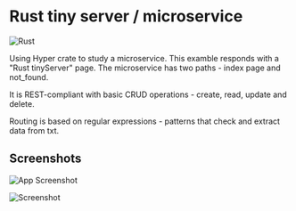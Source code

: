 
# Rust tiny server / microservice

![Rust](https://img.shields.io/badge/rust-%23000000.svg?style=for-the-badge&logo=rust&logoColor=white)

Using Hyper crate to study a microservice. This examble responds with a "Rust tinyServer" page. 
The microservice has two paths - index page and not_found.

It is REST-compliant with basic CRUD operations - create, read, update and delete.

Routing is based on regular expressions - patterns that check and extract data from txt.





## Screenshots

![App Screenshot](https://i.imgur.com/wj5mZXI.png)

![Screenshot](https://i.imgur.com/84F9dKy.png)
